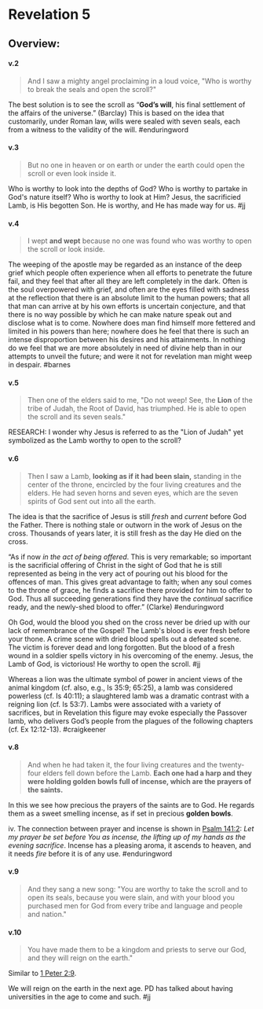 # Revelation 5

## Overview:


#### v.2
>And I saw a mighty angel proclaiming in a loud voice, "Who is worthy to break the seals and open the scroll?"

The best solution is to see the scroll as “**God’s will**, his final settlement of the affairs of the universe.” (Barclay) This is based on the idea that customarily, under Roman law, wills were sealed with seven seals, each from a witness to the validity of the will.
#enduringword 

#### v.3
>But no one in heaven or on earth or under the earth could open the scroll or even look inside it.

Who is worthy to look into the depths of God? Who is worthy to partake in God's nature itself? Who is worthy to look at Him? Jesus, the sacrificied Lamb, is His begotten Son. He is worthy, and He has made way for us.
#jj

#### v.4
>I wept **and wept** because no one was found who was worthy to open the scroll or look inside.

The weeping of the apostle may be regarded as an instance of the deep grief which people often experience when all efforts to penetrate the future fail, and they feel that after all they are left completely in the dark. Often is the soul overpowered with grief, and often are the eyes filled with sadness at the reflection that there is an absolute limit to the human powers; that all that man can arrive at by his own efforts is uncertain conjecture, and that there is no way possible by which he can make nature speak out and disclose what is to come. Nowhere does man find himself more fettered and limited in his powers than here; nowhere does he feel that there is such an intense disproportion between his desires and his attainments. In nothing do we feel that we are more absolutely in need of divine help than in our attempts to unveil the future; and were it not for revelation man might weep in despair.
#barnes

#### v.5
>Then one of the elders said to me, "Do not weep! See, the **Lion** of the tribe of Judah, the Root of David, has triumphed. He is able to open the scroll and its seven seals."

RESEARCH: I wonder why Jesus is referred to as the "Lion of Judah" yet symbolized as the Lamb worthy to open to the scroll?

#### v.6
>Then I saw a Lamb, **looking as if it had been slain,** standing in the center of the throne, encircled by the four living creatures and the elders. He had seven horns and seven eyes, which are the seven spirits of God sent out into all the earth.

The idea is that the sacrifice of Jesus is still _fresh_ and _current_ before God the Father. There is nothing stale or outworn in the work of Jesus on the cross. Thousands of years later, it is still fresh as the day He died on the cross.

“As if now _in the act of being offered_. This is very remarkable; so important is the sacrificial offering of Christ in the sight of God that he is still represented as being in the very act of pouring out his blood for the offences of man. This gives great advantage to faith; when any soul comes to the throne of grace, he finds a sacrifice there provided for him to offer to God. Thus all succeeding generations find they have the _continual_ sacrifice ready, and the newly-shed blood to offer.” (Clarke)
#enduringword 

Oh God, would the blood you shed on the cross never be dried up with our lack of remembrance of the Gospel! The Lamb's blood is ever fresh before your thone. A crime scene with dried blood spells out a defeated scene. The victim is forever dead and long forgotten. But the blood of a fresh wound in a soldier spells victory in his overcoming of the enemy. Jesus, the Lamb of God, is victorious! He worthy to open the scroll.
#jj

Whereas a lion was the ultimate symbol of power in ancient views of the animal kingdom (cf. also, e.g., Is 35:9; 65:25), a lamb was considered powerless (cf. Is 40:11); a slaughtered lamb was a dramatic contrast with a reigning lion (cf. Is 53:7). Lambs were associated with a variety of sacrifices, but in Revelation this figure may evoke especially the Passover lamb, who delivers God’s people from the plagues of the following chapters (cf. Ex 12:12-13).
#craigkeener 

#### v.8
>And when he had taken it, the four living creatures and the twenty-four elders fell down before the Lamb. **Each one had a harp and they were holding golden bowls full of incense, which are the prayers of the saints.**

In this we see how precious the prayers of the saints are to God. He regards them as a sweet smelling incense, as if set in precious **golden bowls**.

iv. The connection between prayer and incense is shown in [Psalm 141:2](https://www.blueletterbible.org/search/preSearch.cfm?Criteria=Psalm+141.2&t=NKJV): _Let my prayer be set before You as incense, the lifting up of my hands as the evening sacrifice_. Incense has a pleasing aroma, it ascends to heaven, and it needs _fire_ before it is of any use.
#enduringword 

#### v.9
>And they sang a new song:
>"You are worthy to take the scroll and to open its seals, because you were slain, and with your blood you purchased men for God from every tribe and language and people and nation."

#### v.10
>You have made them to be a kingdom and priests to serve our God, and they will reign on the earth."

Similar to [1 Peter 2:9](1Peter2#v.9).

We will reign on the earth in the next age. PD has talked about having universities in the age to come and such. 
#jj 
